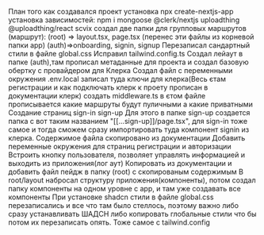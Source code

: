 План того как создавался проект
установка npx create-nextjs-app
установка зависимостей: npm i mongoose @clerk/nextjs uploadthing @uploadthing/react scvix
создал две папки для групповых маршрутов (маршрут):
(root) => layout.tsx, page.tsx (перенес эти файлы из корневой папки арр)
(auth)=>onboarding, signin, signup
Перезаписал сандартный стили в файле global.css
Исправил tailwind.config.ts
Создал лейаут в папке (auth),там прописал метаданные для проекта и создал базовую обертку с провайдером для Клерка
Создал файл с переменными окружения .env.local записал туда ключи для клерка(Весь єтам регистрации и как подключать клерк к проету прописан в документации клерк)
создать middleware.ts в єтом файле прописывается какие маршруты будут пуличными а какие приватными
Создание страниц sign-in sign-up Для этого в папке sign-up создается папка с вот таким названием "[[...sign-up]]/page.tsx", для sign-in тоже самое и тогда сможем сразу импортировать туда компонент signin из клерка. Содержимое файла скопировано из документации
Добавить переменные окружения для страниц регистрации и авторизации
Встроить кнопку пользователя, позволяет управлять информацией и выходить из приложения(лог аут) Копировать из документации и добавить файл пейдж в папку (root) c скопированым содержимым
В root/layout набросал структуру приложения(компоненты), потом создал папку компоненты на одном уровне с арр, и там уже создавать все компоненты
При установке shadcn стили в файле global.css перезаписались и все что там было стеллось, поэтому важно либо сразу устанавливать ШАДСН либо копировать глобальные стили что бы потом их перезаписать опять. Тоже самое с tailwind.config
